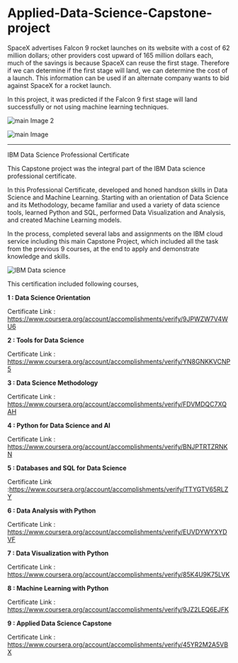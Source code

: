 # Applied-Data-Science-Capstone-project

SpaceX advertises Falcon 9 rocket launches on its website with a cost of 62 million dollars; other providers cost upward of 165 million dollars each, much of the savings is because SpaceX can reuse the first stage. Therefore if we can determine if the first stage will land, we can determine the cost of a launch. This information can be used if an alternate company wants to bid against SpaceX for a rocket launch.

In this project, it was predicted if the Falcon 9 first stage will land successfully or not using machine learning techniques.

![main Image 2](https://user-images.githubusercontent.com/69073063/137774640-9432c7e9-656c-4948-bc27-e67034ea4c54.png)

![main Image](https://user-images.githubusercontent.com/69073063/137773594-09e277b4-ea1e-4c96-bbe5-368d4c02ff5f.png)

-----------------------------------------------------------------------------------------------------------------------------------------------------------------------------

IBM Data Science Professional Certificate

This Capstone project was the integral part of the IBM Data science professional certificate. 

In this Professional Certificate, developed and honed handson skills in Data Science and Machine Learning. Starting with an orientation of Data Science and its Methodology, became familiar and used a variety of data science tools, learned Python and SQL, performed Data Visualization and Analysis, and created Machine Learning models. 

In the process, completed several labs and assignments on the IBM cloud service including this main Capstone Project, which included all the task from the previous 9 courses, at the end to apply and demonstrate knowledge and skills. 

![IBM Data science](https://user-images.githubusercontent.com/69073063/137870029-4fc8ae2c-37b0-4b43-8896-47833d32c642.png)

This certification included following courses,


**1 : Data Science Orientation**

Certificate Link : https://www.coursera.org/account/accomplishments/verify/9JPWZW7V4WU6

**2 : Tools for Data Science**

Certificate Link : https://www.coursera.org/account/accomplishments/verify/YN8GNKKVCNP5

**3 : Data Science Methodology**

Certificate Link : https://www.coursera.org/account/accomplishments/verify/FDVMDQC7XQAH

**4 : Python for Data Science and AI**

Certificate Link : https://www.coursera.org/account/accomplishments/verify/BNJPTRTZRNKN

**5 : Databases and SQL for Data Science**

Certificate Link :https://www.coursera.org/account/accomplishments/verify/TTYGTV65RLZY

**6 : Data Analysis with Python**

Certificate Link : https://www.coursera.org/account/accomplishments/verify/EUVDYWYXYDVF

**7 : Data Visualization with Python**

Certificate Link : https://www.coursera.org/account/accomplishments/verify/85K4U9K75LVK

**8 : Machine Learning with Python**

Certificate Link : https://www.coursera.org/account/accomplishments/verify/9JZ2LEQ6EJFK

**9 : Applied Data Science Capstone**

Certificate Link : https://www.coursera.org/account/accomplishments/verify/45YR2M2A5VBX
